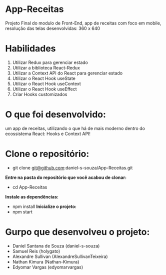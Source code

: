 # App-Receitas
Projeto Final do modulo de Front-End, app de receitas com foco em mobile, resolução das telas desenvolvidas: 360 x 640

# Habilidades

1. Utilizar Redux para gerenciar estado
1. Utilizar a biblioteca React-Redux
1. Utilizar a Context API do React para gerenciar estado
1. Utilizar o React Hook useState
1. Utilizar o React Hook useContext
1. Utilizar o React Hook useEffect
1. Criar Hooks customizados

# O que foi desenvolvido:

um app de receitas, utilizando o que há de mais moderno dentro do ecossistema React: Hooks e Context API!

# Clone o repositório:

* git clone git@github.com:daniel-s-souza/App-Receitas.git

**Entre na pasta do repositório que você acabou de clonar:**
 
 * cd App-Receitas

**Instale as dependências:**
 * npm install
**Inicialize o projeto:**
 * npm start
 
 # Gurpo que desenvolveu o projeto:
  
  * Daniel Santana de Souza (daniel-s-souza)
  * Samuel Reis (holygato)
  * Alexandre Sullivan (AlexandreSullivanTeixeira)
  * Nathan Kimura (Nathan-Kimura)
  * Edyomar Vargas (edyomarvargas)
